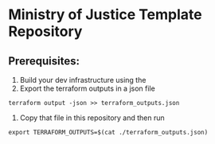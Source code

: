 # Ministry of Justice Template Repository

## Prerequisites:

1. Build your dev infrastructure using the <REPO>
1. Export the terraform outputs in a json file
```
terraform output -json >> terraform_outputs.json
```

1. Copy that file in this repository and then run
```
export TERRAFORM_OUTPUTS=$(cat ./terraform_outputs.json)
```
